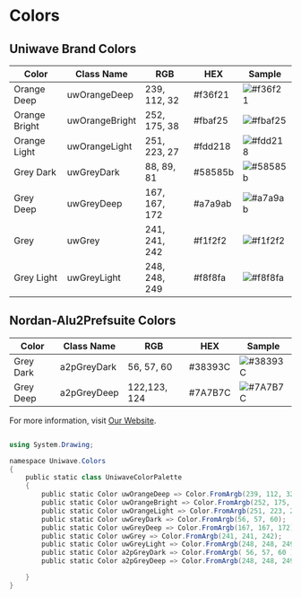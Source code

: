 ﻿# Colors
## Uniwave Brand Colors

| Color         |  Class Name   | RGB           | HEX       | Sample                                                                 |
| ------------- | ------------- | ------------- | --------- | ---------------------------------------------------------------------- |
| Orange Deep   | uwOrangeDeep   | 239, 112, 32  | \#f36f21  | ![#f36f21](https://dummyimage.com/15/f36f21/f36f21.png&text=+)         |
| Orange Bright | uwOrangeBright | 252, 175, 38  | \#fbaf25  | ![#fbaf25](https://dummyimage.com/15/fbaf25/fbaf25.png&text=+)         |
| Orange Light  | uwOrangeLight  | 251, 223, 27  | \#fdd218  | ![#fdd218](https://dummyimage.com/15/fdd218/fdd218.png&text=+)         |
| Grey Dark     | uwGreyDark     | 88, 89, 81    | \#58585b  | ![#58585b](https://dummyimage.com/15/58585b/58585b.png&text=+)         |
| Grey Deep     | uwGreyDeep     | 167, 167, 172 | \#a7a9ab  | ![#a7a9ab](https://dummyimage.com/15/a7a9ab/a7a9ab.png&text=+)         |
| Grey          | uwGrey          | 241, 241, 242 | \#f1f2f2  | ![#f1f2f2](https://dummyimage.com/15/f1f2f2/f1f2f2.png&text=+)         |
| Grey Light    | uwGreyLight    | 248, 248, 249 | \#f8f8fa  | ![#f8f8fa](https://dummyimage.com/15/f8f8fa/f8f8fa.png&text=+)         |




## Nordan-Alu2Prefsuite Colors
| Color         | Class Name    | RGB           | HEX       | Sample                                                                 |
| ------------- | ------------- | ------------- | --------- | ---------------------------------------------------------------------- |
| Grey Dark     | a2pGreyDark   | 56, 57, 60    | \#38393C  | ![#38393C](https://dummyimage.com/15/38393C/38393C.png&text=+)         |
| Grey Deep     | a2pGreyDeep   | 122,123, 124  | \#7A7B7C  | ![#7A7B7C](https://dummyimage.com/15/7A7B7C/7A7B7C.png&text=+)         |


For more information, visit [Our Website](https://dummyimage.com).




```PowerShell

using System.Drawing;

namespace Uniwave.Colors
{
    public static class UniwaveColorPalette
    {
        public static Color uwOrangeDeep => Color.FromArgb(239, 112, 32);
        public static Color uwOrangeBright => Color.FromArgb(252, 175, 38);
        public static Color uwOrangeLight => Color.FromArgb(251, 223, 27);
        public static Color uwGreyDark => Color.FromArgb(56, 57, 60);
        public static Color uwGreyDeep => Color.FromArgb(167, 167, 172);
        public static Color uwGrey => Color.FromArgb(241, 241, 242);
        public static Color uwGreyLight => Color.FromArgb(248, 248, 249);
        public static Color a2pGreyDark => Color.FromArgb( 56, 57, 60 );
        public static Color a2pGreyDeep => Color.FromArgb(248, 248, 249);

    }
}
```


